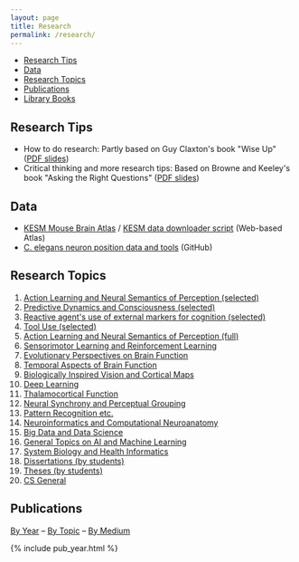 ```yaml
---
layout: page
title: Research
permalink: /research/
---
```


<ul class="flattoc">
<li> <a href="#res">Research Tips</a> </li>
<li> <a href="#data">Data</a> </li>
<li> <a href="#topics">Research Topics</a> </li>
<li> <a href="#pub">Publications</a> </li>
<li> <a href="/books/">Library Books</a> </li>
</ul>

<a name="res"></a>
## Research Tips
* How to do research: Partly based on Guy Claxton's book "Wise Up" ([PDF slides](/pub/choe-wise-up.pdf))
* Critical thinking and more research tips: Based on Browne and Keeley's book "Asking the Right Questions" ([PDF slides](/pub/choe-crtical-thinking.pdf))

<a name="data"></a>
## Data
* [KESM Mouse Brain Atlas](http://kesm.org) / [KESM data downloader script](https://github.com/yschoe/kesm) (Web-based Atlas)
* [C. elegans neuron position data and tools](https://github.com/yschoe/celegans) (GitHub)

<a name="topics"></a>
## Research Topics

<ol class="toc">
<li> <a href="/pub_topic/#Action">Action Learning and Neural Semantics of Perception (selected)</a></li>
<li> <a href="/pub_topic/#Predictive">Predictive Dynamics and Consciousness (selected)</a></li>
<li> <a href="/pub_topic/#Reactive">Reactive agent's use of external markers for cognition (selected)</a></li>
<li> <a href="/pub_topic/#Tool">Tool Use (selected)</a></li>
<li> <a href="/pub_topic/#Action">Action Learning and Neural Semantics of Perception (full)</a></li>
<li> <a href="/pub_topic/#Sensorimotor">Sensorimotor Learning and Reinforcement Learning</a></li>
<li> <a href="/pub_topic/#Evolutionary">Evolutionary Perspectives on Brain Function</a></li>
<li> <a href="/pub_topic/#Temporal">Temporal Aspects of Brain Function</a></li>
<li> <a href="/pub_topic/#Biologically">Biologically Inspired Vision and Cortical Maps</a></li>
<li> <a href="/pub_topic/#Deep">Deep Learning</a></li>
<li> <a href="/pub_topic/#Thalamocortical">Thalamocortical Function</a></li>
<li> <a href="/pub_topic/#Neural">Neural Synchrony and Perceptual Grouping</a></li>
<li> <a href="/pub_topic/#Pattern">Pattern Recognition etc.</a></li>
<li> <a href="/pub_topic/#Neuroinformatics">Neuroinformatics and Computational Neuroanatomy</a></li>
<li> <a href="/pub_topic/#Big">Big Data and Data Science</a></li>
<li> <a href="/pub_topic/#General">General Topics on AI and Machine Learning</a></li>
<li> <a href="/pub_topic/#System">System Biology and Health Informatics</a></li>
<li> <a href="/pub_topic/#Dissertations">Dissertations (by students)</a></li>
<li> <a href="/pub_topic/#Theses">Theses (by students)</a></li>
<li> <a href="/pub_topic/#CS">CS General</a></li>
</ol>

<a name="pub"></a>
## Publications

<a href="/pub_year/">By Year</a> &ndash; <a href="/pub_topic/">By Topic</a> &ndash; <a href="/pub_medium/">By Medium</a> 

{% include pub_year.html %}
